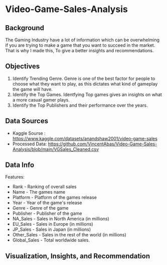 # Video-Game-Sales-Analysis

## Background

  The Gaming Industry have a lot of information which can be overwhelming if you are trying to make a game that you want to succeed in the market. 
  That is why I made this, To give a better insights and recommendations.
  
## Objectives
  1. Identify Trending Genre. Genre is one of the best factor for people to choose what they want to play, as this dictates what kind of gameplay the game will have.
  2. Identify the Top Games. Identfying Top games gives an insights on what a more casual gamer plays.
  3. Identify the Top Publishers and their performance over the years. 

## Data Sources
   - Kaggle Sourse : https://www.kaggle.com/datasets/anandshaw2001/video-game-sales
   -  Processed Data: https://github.com/VincentAbas/Video-Game-Sales-Analysis/blob/main/VGSales_Cleaned.csv

## Data Info
  Features:
  
  - Rank - Ranking of overall sales
  - Name - The games name
  - Platform - Platform of the games release
  - Year - Year of the game's release
  - Genre - Genre of the game
  - Publisher - Publisher of the game
  - NA_Sales - Sales in North America (in millions)
  - EU_Sales - Sales in Europe (in millions)
  - JP_Sales - Sales in Japan (in millions)
  - Other_Sales - Sales in the rest of the world (in millions)
  - Global_Sales - Total worldwide sales.

## Visualization, Insights, and Recommendation


